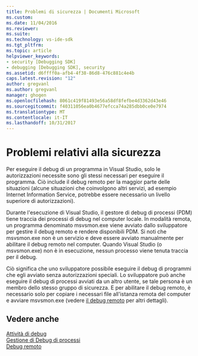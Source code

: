 ```yaml
---
title: Problemi di sicurezza | Documenti Microsoft
ms.custom: 
ms.date: 11/04/2016
ms.reviewer: 
ms.suite: 
ms.technology: vs-ide-sdk
ms.tgt_pltfrm: 
ms.topic: article
helpviewer_keywords:
- security [Debugging SDK]
- debugging [Debugging SDK], security
ms.assetid: d6ffff0a-afb4-4f38-86d8-476c881c4e4b
caps.latest.revision: "12"
author: gregvanl
ms.author: gregvanl
manager: ghogen
ms.openlocfilehash: 8061c419f81493e56a58df8fefbe4d3362d43e46
ms.sourcegitcommit: f40311056ea0b4677efcca74a285dbb0ce0e7974
ms.translationtype: MT
ms.contentlocale: it-IT
ms.lasthandoff: 10/31/2017
---
```

# <a name="security-issues"></a>Problemi relativi alla sicurezza
Per eseguire il debug di un programma in Visual Studio, solo le autorizzazioni necessite sono gli stessi necessari per eseguire il programma. Ciò include il debug remoto per la maggior parte delle situazioni (alcune situazioni che coinvolgono altri servizi, ad esempio Internet Information Service, potrebbe essere necessario un livello superiore di autorizzazioni).  
  
 Durante l'esecuzione di Visual Studio, il gestore di debug di processi (PDM) tiene traccia dei processi di debug nel computer locale. In modalità remota, un programma denominato msvsmon.exe viene avviato dallo sviluppatore per gestire il debug remoto e rendere disponibili PDM. Si noti che msvsmon.exe non è un servizio e deve essere avviato manualmente per abilitare il debug remoto nel computer. Quando Visual Studio (o msvsmon.exe) non è in esecuzione, nessun processo viene tenuta traccia per il debug.  
  
 Ciò significa che uno sviluppatore possibile eseguire il debug di programmi che egli avviato senza autorizzazioni speciali. Lo sviluppatore può anche eseguire il debug di processi avviati da un altro utente, se tale persona è un membro dello stesso gruppo di sicurezza. E per abilitare il debug remoto, è necessario solo per copiare i necessari file all'istanza remota del computer e avviare msvsmon.exe (vedere [il debug remoto](../../debugger/remote-debugging.md) per altri dettagli).  
  
## <a name="see-also"></a>Vedere anche  
 [Attività di debug](../../extensibility/debugger/debugging-tasks.md)   
 [Gestione di Debug di processi](../../extensibility/debugger/process-debug-manager.md)   
 [Debug remoto](../../debugger/remote-debugging.md)